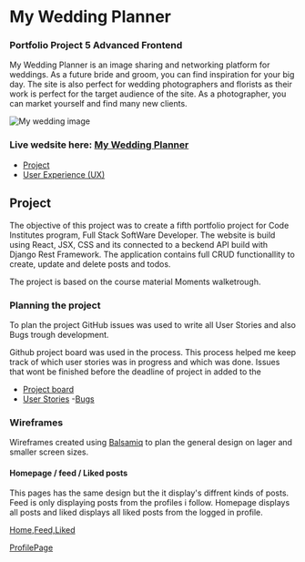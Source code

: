 # My Wedding Planner 

### Portfolio Project 5 Advanced Frontend 


My Wedding Planner is an image sharing and networking platform for weddings. As a future bride and groom, you can find inspiration for your big day. The site is also perfect for wedding photographers and florists as their work is perfect for the target audience of the site. As a photographer, you can market yourself and find many new clients.

![My wedding image](src/assets/readme/amiresponsive.png)

### Live wedsite here: [My Wedding Planner](https://my-wedding-planner-300e07d6f1f5.herokuapp.com/)

- [Project](#project)
- [User Experience (UX)](#user-experience-ux)


## Project 
The objective of this project was to create a fifth portfolio project for Code Institutes program, Full Stack SoftWare Developer. The website is build using React, JSX, CSS and its connected to a beckend API build with Django Rest Framework.
The application contains full CRUD functionallity to create, update and delete posts and todos. 

The project is based on the course material Moments walketrough. 

### Planning the project
To plan the project GitHub issues was used to write all User Stories and also Bugs trough development. 

Github project board was used in the process. This process helped me keep track of which user stories was in progress and which was done. Issues that wont be finished before the deadline of project in added to the 
- [Project board](https://github.com/users/Myekman/projects/7)
- [User Stories](https://github.com/Myekman/my-wedding/issues)
-[Bugs](https://github.com/Myekman/my-wedding/issues)


### Wireframes
Wireframes created using [Balsamiq](https://balsamiq.com/) to plan the general design on lager and smaller screen sizes. 

#### Homepage / feed / Liked posts
This pages has the same design but the it display's diffrent kinds of posts. Feed is only displaying posts from the profiles i follow. Homepage displays all posts and liked displays all liked posts from the logged in profile. 

[Home,Feed,Liked](src/assets/readme/homepage.pp5.png)

[ProfilePage](src/assets/readme/profilepage.ppg.png)